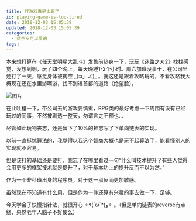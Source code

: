 ```yaml
---
title: 打游戏真是太累了
id: playing-game-is-too-tired
date: 2018-12-03 15:05:39
updated: 2018-12-03 15:05:39
categories:
  - 赋予岁月以灵魂
tags:
---
```

本来想打算在《任天堂明星大乱斗》发售前热身一下，玩玩《迷路之刃2》找找感觉，没想到啊，玩了四个晚上，每天晚睡1-2个小时。周六加班没事干，在公司里还打了一天，感觉身体被掏空 \_(:з」∠)\_ 。就这还是跟着攻略玩的，不看攻略我大概现在还在水里游啊游，找不到进首都的道路（绝望脸）。

![图片](http://cdn.standbyside.com/netease/search-game-strategy)

<!-- more -->

在此吐槽一下，带公司去的游戏要慎重，RPG类的最好考虑一下周围有没有已经玩过的同事，不然被剧透一整天，勿谓言之不预也...

尽管如此玩物丧志，还是留下了10%的神志写了下单向链表的实现。

以前一直挺怵算法的，我觉得以我这个智商大概也是玩不起算法了，能看懂别人的实现就不容易。

但是该打的基础还是要打，我忘了在哪里看过一句“什么叫技术提升？有些人觉得会用更多的框架技术就是提升了，对于基本功上的提升反而不以为然。”

作为一个非科班出身的程序员，对于这一点反而更加敏感。

虽然现在不知道有什么用，但是作为一件还算有兴趣的事去做一下，足够。

今天学会了快慢指针法，就很开心 ✧٩(ˊωˋ*)و✧ 。（但是单向链表的reverse有点绕，果然老年人脑子不好使么）
